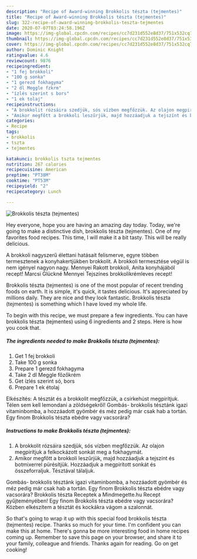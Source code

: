 ```yaml
---
description: "Recipe of Award-winning Brokkolis tészta (tejmentes)"
title: "Recipe of Award-winning Brokkolis tészta (tejmentes)"
slug: 322-recipe-of-award-winning-brokkolis-teszta-tejmentes
date: 2020-07-07T03:24:58.196Z
image: https://img-global.cpcdn.com/recipes/cc7d231d552e8d37/751x532cq70/brokkolis-teszta-tejmentes-recept-foto.jpg
thumbnail: https://img-global.cpcdn.com/recipes/cc7d231d552e8d37/751x532cq70/brokkolis-teszta-tejmentes-recept-foto.jpg
cover: https://img-global.cpcdn.com/recipes/cc7d231d552e8d37/751x532cq70/brokkolis-teszta-tejmentes-recept-foto.jpg
author: Dominic Knight
ratingvalue: 4.6
reviewcount: 9876
recipeingredient:
- "1 fej brokkoli"
- "100 g sonka"
- "1 gerezd fokhagyma"
- "2 dl Meggle fzkrm"
- "ízlés szerint s bors"
- "1 ek tolaj"
recipeinstructions:
- "A brokkolit rózsáira szedjük, sós vízben megfőzzük. Az olajon megpirítjuk a felkockázott sonkát meg a fokhagymát."
- "Amikor megfőtt a brokkoli leszűrjük, majd hozzáadjuk a tejszínt és botmixerrel pürésítjük. Hozzáadjuk a megpirított sonkát és összeforraljuk. Tésztával tálaljuk."
categories:
- Recipe
tags:
- brokkolis
- tszta
- tejmentes

katakunci: brokkolis tszta tejmentes 
nutrition: 267 calories
recipecuisine: American
preptime: "PT38M"
cooktime: "PT53M"
recipeyield: "2"
recipecategory: Lunch

---
```



![Brokkolis tészta (tejmentes)](https://img-global.cpcdn.com/recipes/cc7d231d552e8d37/751x532cq70/brokkolis-teszta-tejmentes-recept-foto.jpg)

Hey everyone, hope you are having an amazing day today. Today, we're going to make a distinctive dish, brokkolis tészta (tejmentes). One of my favorites food recipes. This time, I will make it a bit tasty. This will be really delicious.

A brokkoli nagyszerű élettani hatásait felismerve, egyre többen termesztenek a konyhakertjükben brokkolit. A brokkoli termesztése végül is nem igényel nagyon nagy. Mennyei Rakott brokkoli, Anita konyhájából recept! Marcsi Glückné Mennyei Tejszínes brokkolikrémleves recept!

Brokkolis tészta (tejmentes) is one of the most popular of recent trending foods on earth. It is simple, it's quick, it tastes delicious. It's appreciated by millions daily. They are nice and they look fantastic. Brokkolis tészta (tejmentes) is something which I have loved my whole life.


To begin with this recipe, we must prepare a few ingredients. You can have brokkolis tészta (tejmentes) using 6 ingredients and 2 steps. Here is how you cook that.

<!--inarticleads1-->

##### The ingredients needed to make Brokkolis tészta (tejmentes):

1. Get 1 fej brokkoli
1. Take 100 g sonka
1. Prepare 1 gerezd fokhagyma
1. Take 2 dl Meggle főzőkrém
1. Get ízlés szerint só, bors
1. Prepare 1 ek étolaj


Elkészítés: A tésztát és a brokkolit megfőzzük, a csirkehúst megpirítjuk. Télen sem kell lemondani a zöldségekről! Gombás- brokkolis tésztánk igazi vitaminbomba, a hozzáadott gyömbér és méz pedig már csak hab a tortán. Egy finom Brokkolis tészta ebédre vagy vacsorára? 

<!--inarticleads2-->

##### Instructions to make Brokkolis tészta (tejmentes):

1. A brokkolit rózsáira szedjük, sós vízben megfőzzük. Az olajon megpirítjuk a felkockázott sonkát meg a fokhagymát.
1. Amikor megfőtt a brokkoli leszűrjük, majd hozzáadjuk a tejszínt és botmixerrel pürésítjük. Hozzáadjuk a megpirított sonkát és összeforraljuk. Tésztával tálaljuk.


Gombás- brokkolis tésztánk igazi vitaminbomba, a hozzáadott gyömbér és méz pedig már csak hab a tortán. Egy finom Brokkolis tészta ebédre vagy vacsorára? Brokkolis tészta Receptek a Mindmegette.hu Recept gyűjteményében! Egy finom Brokkolis tészta ebédre vagy vacsorára? Közben elkészítem a tésztát és kockákra vágom a szalonnát. 

So that's going to wrap it up with this special food brokkolis tészta (tejmentes) recipe. Thanks so much for your time. I'm confident you can make this at home. There's gonna be more interesting food in home recipes coming up. Remember to save this page on your browser, and share it to your family, colleague and friends. Thanks again for reading. Go on get cooking!
